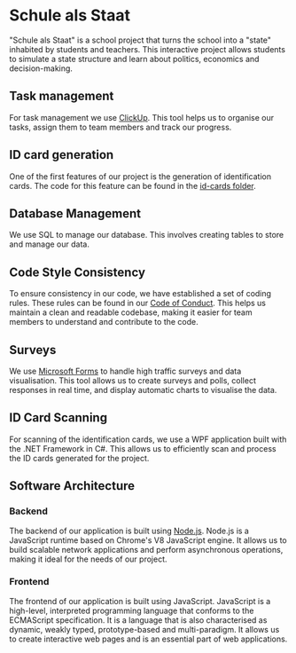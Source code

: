 # Schule als Staat

"Schule als Staat" is a school project that turns the school into a "state" inhabited by students and teachers. This interactive project allows students to simulate a state structure and learn about politics, economics and decision-making.

## Task management

For task management we use [ClickUp](https://clickup.com/). This tool helps us to organise our tasks, assign them to team members and track our progress.

## ID card generation

One of the first features of our project is the generation of identification cards. The code for this feature can be found in the [id-cards folder](/main/id-cards/).

## Database Management

We use SQL to manage our database. This involves creating tables to store and manage our data.

## Code Style Consistency

To ensure consistency in our code, we have established a set of coding rules. These rules can be found in our [Code of Conduct](/.github/CODE_OF_CONDUCT.md). This helps us maintain a clean and readable codebase, making it easier for team members to understand and contribute to the code.

## Surveys

We use [Microsoft Forms](https://forms.office.com/) to handle high traffic surveys and data visualisation. This tool allows us to create surveys and polls, collect responses in real time, and display automatic charts to visualise the data.

## ID Card Scanning

For scanning of the identification cards, we use a WPF application built with the .NET Framework in C#. This allows us to efficiently scan and process the ID cards generated for the project.

## Software Architecture

### Backend

The backend of our application is built using [Node.js](https://nodejs.org/). Node.js is a JavaScript runtime based on Chrome's V8 JavaScript engine. It allows us to build scalable network applications and perform asynchronous operations, making it ideal for the needs of our project.

### Frontend

The frontend of our application is built using JavaScript. JavaScript is a high-level, interpreted programming language that conforms to the ECMAScript specification. It is a language that is also characterised as dynamic, weakly typed, prototype-based and multi-paradigm. It allows us to create interactive web pages and is an essential part of web applications.
